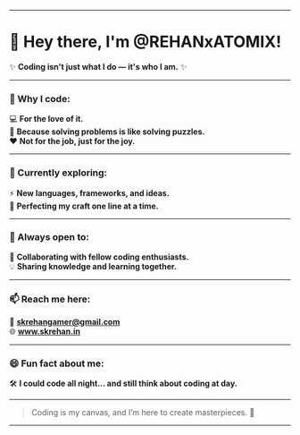 
---

# 👋 Hey there, I'm **@REHANxATOMIX**!  

✨ **Coding isn't just what I do — it's who I am.** ✨  

---

### 👀 Why I code:  
💻 **For the love of it.**  
🧠 **Because solving problems is like solving puzzles.**  
❤️ **Not for the job, just for the joy.**  

---

### 🌱 Currently exploring:  
⚡ **New languages, frameworks, and ideas.**  
🎯 **Perfecting my craft one line at a time.**  

---

### 💞️ Always open to:  
🤝 **Collaborating with fellow coding enthusiasts.**  
💡 **Sharing knowledge and learning together.**  

---

### 📫 Reach me here:  
📧 **skrehangamer@gmail.com**  
🌐 **www.skrehan.in**  

---

### 😄 Fun fact about me:  
🛠️ **I could code all night... and still think about coding at day.**  

---

> Coding is my canvas, and I’m here to create masterpieces. 🚀

---
